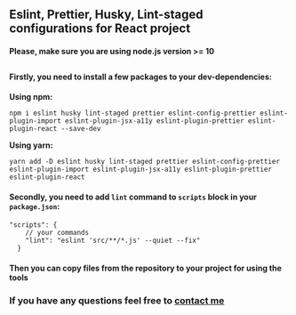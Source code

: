 ## Eslint, Prettier, Husky, Lint-staged configurations for React project

#### Please, make sure you are using node.js version >= 10 
##
#### Firstly, you need to install a few packages to your dev-dependencies:

**Using npm:**

    npm i eslint husky lint-staged prettier eslint-config-prettier eslint-plugin-import eslint-plugin-jsx-a11y eslint-plugin-prettier eslint-plugin-react --save-dev
**Using yarn:**

    yarn add -D eslint husky lint-staged prettier eslint-config-prettier eslint-plugin-import eslint-plugin-jsx-a11y eslint-plugin-prettier eslint-plugin-react


#### Secondly, you need to add `lint` command to `scripts` block in your `package.json`:
    "scripts": {
        // your commands
        "lint": "eslint 'src/**/*.js' --quiet --fix"
      }

#### Then you can copy files from the repository to your project for using the tools

### If you have any questions feel free to [contact me](mailto:bodyaperhalyuk@gmail.com)
